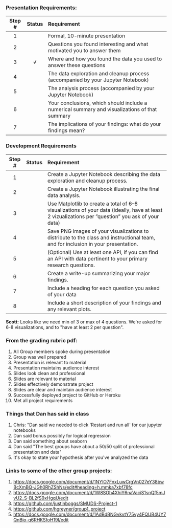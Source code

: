 ### Presentation Requirements:
| Step # | Status | Requirement |
| :---: | :---: | :--- 
| 1 |   | Formal, 10-minute presentation|
| 2 |   | Questions you found interesting and what motivated you to answer them|
| 3 | √ | Where and how you found the data you used to answer these questions|
| 4 |   | The data exploration and cleanup process (accompanied by your Jupyter Notebook)|
| 5 |   | The analysis process (accompanied by your Jupyter Notebook)|
| 6 |   | Your conclusions, which should include a numerical summary and visualizations of that summary|
| 7 |   | The implications of your findings: what do your findings mean? |

### Development Requirements

| Step # | Status | Requirement |
| :---: | :---: | :--- 
| 1 |   | Create a Jupyter Notebook describing the data exploration and cleanup process.
| 2 |   | Create a Jupyter Notebook illustrating the final data analysis.
| 3 |  | Use Matplotlib to create a total of 6–8 visualizations of your data (ideally, have at least 2  vizualizations per ”question” you ask of your data)
| 4 |   | Save PNG images of your visualizations to distribute to the class and instructional team, and for inclusion in your presentation. 
| 5 |   | (Optional) Use at least one API, if you can find an API with data pertinent to your primary research questions. 
| 6 |   | Create a write-up summarizing your major findings. 
| 7 |   | Include a heading for each question you asked of your data 
| 8 |   | Include a short description of your findings and any relevant plots.

**Scott:** Looks like we need min of 3 or max of 4 questions. We're asked for 6-8 visualizations, and to "have at least 2 per question".

### From the grading rubric pdf:
1. All Group members spoke during presentation
2. Group was well prepared
3. Presentation is relevant to material
4. Presentation maintains audience interest
5. Slides look clean and professional
6. Slides are relevant to material
7. Slides effectively demonstrate project
8. Slides are clear and maintain audience interest
9. Successfully deployed project to GitHub or Heroku
10. Met all project requirements

### Things that Dan has said in class
1. Chris: "Dan said we needed to click 'Restart and run all' for our jupyter notebooks
2. Dan said bonus possibly for logical regression
3. Dan said something about seaborn
4. Dan said "The best groups have about a 50/50 split of professional presentation and data"
5. It's okay to state your hypothesis after you've analyzed the data

### Links to some of the other group projects:
1. https://docs.google.com/document/d/1NYlO7FnxLuwCrgVn027eY38bwBcXmBQ-JGh0RhZShNs/edit#heading=h.mmka7xbf78fc
2. https://docs.google.com/document/d/1W8SOh4XhiY6naVaciS1snQf5mJvU2_S-BL2fS9xHgqU/edit
3. https://github.com/justinboggs/SMUDS-Project-1
4. https://github.com/hgreyner/group1_project
5. https://docs.google.com/document/d/1AdBdBNGvkvtY75vy4FQUB4UY7QnBio-q6RHKSfoH19I/edit

